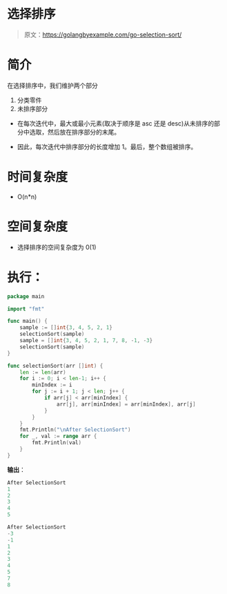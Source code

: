 # 选择排序

> 原文：<https://golangbyexample.com/go-selection-sort/>

# **简介**

在选择排序中，我们维护两个部分

1.  分类零件
2.  未排序部分

*   在每次迭代中，最大或最小元素(取决于顺序是 asc 还是 desc)从未排序的部分中选取，然后放在排序部分的末尾。

*   因此，每次迭代中排序部分的长度增加 1。最后，整个数组被排序。

# **时间复杂度**

*   O(n*n)

# **空间复杂度**

*   选择排序的空间复杂度为 0(1)

# **执行**：

```go
package main

import "fmt"

func main() {
    sample := []int{3, 4, 5, 2, 1}
    selectionSort(sample)
    sample = []int{3, 4, 5, 2, 1, 7, 8, -1, -3}
    selectionSort(sample)
}

func selectionSort(arr []int) {
    len := len(arr)
    for i := 0; i < len-1; i++ {
        minIndex := i
        for j := i + 1; j < len; j++ {
            if arr[j] < arr[minIndex] {
                arr[j], arr[minIndex] = arr[minIndex], arr[j]
            }
        }
    }
    fmt.Println("\nAfter SelectionSort")
    for _, val := range arr {
        fmt.Println(val)
    }
}
```

**输出**：

```go
After SelectionSort
1
2
3
4
5

After SelectionSort
-3
-1
1
2
3
4
5
7
8
```